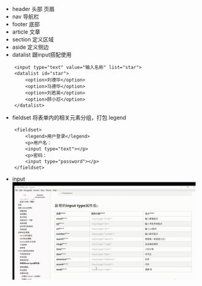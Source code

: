 * header 头部 页眉
* nav 导航栏
* footer 底部
* article 文章
* section 定义区域
* aside 定义侧边
* datalist 跟input搭配使用
```
    <input type="text" value="输入名称" list="star">
    <datalist id="star">
        <option>刘德华</option>
        <option>马德华</option>
        <option>刘若英</option>
        <option>顾小怼</option>
    </datalist>
```
* fieldset 将表单内的相关元素分组，打包 legend
```
    <fieldset>
        <legend>用户登录</legend>
        <p>用户名：
        <input type="text"></p>
        <p>密码：
        <input type="password"></p>
    </fieldset>
```
* input
![avatar](img/input新增.png)
